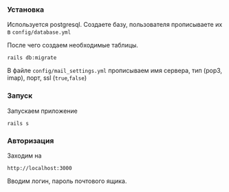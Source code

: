 
### Установка

Используется postgresql. Создаете базу, пользователя прописываете их в `config/database.yml`

После чего создаем необходимые таблицы.

```
rails db:migrate
```

В файле `config/mail_settings.yml` прописываем имя сервера, тип (pop3, imap), порт, ssl (`true`,`false`)

### Запуск

Запускаем приложение

```
rails s
```

### Авторизация

Заходим на 
```
http://localhost:3000
```

Вводим логин, пароль почтового ящика.
